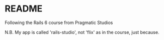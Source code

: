 # README

Following the Rails 6 course from Pragmatic Studios

N.B. My app is called 'rails-studio', not 'flix' as in the course, just because.
